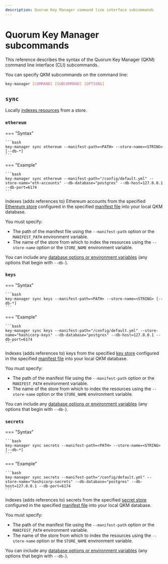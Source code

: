 ```yaml
---
description: Quorum Key Manager command line interface subcommands
---
```


# Quorum Key Manager subcommands

This reference describes the syntax of the Quorum Key Manager (QKM) command line interface (CLI) subcommands.

You can specify QKM subcommands on the command line:

```bash
key-manager [COMMAND] [SUBCOMMAND] [OPTIONS]
```

## `sync`

Locally [indexes resources](../../HowTo/Index-Resources.md) from a store.

### `ethereum`

=== "Syntax"

    ```bash
    key-manager sync ethereum --manifest-path=<PATH> --store-name=<STRING> [--db-*]
    ```

=== "Example"

    ```bash
    key-manager sync ethereum --manifest-path="/config/default.yml" --store-name="eth-accounts" --db-database="postgres" --db-host=127.0.0.1 --db-port=6174
    ```

Indexes (adds references to) Ethereum accounts from the specified [Ethereum store](../../Concepts/Stores.md#ethereum-store)
configured in the specified [manifest file](../../HowTo/Use-Manifest-File) into your local QKM database.

You must specify:

- The path of the manifest file using the `--manifest-path` option or the `MANIFEST_PATH` environment variable.
- The name of the store from which to index the resources using the `--store-name` option or the `STORE_NAME`
  environment variable.

You can include any [database options or environment variables](CLI-Syntax.md#db-database) (any options that begin with `--db-`).

### `keys`

=== "Syntax"

    ```bash
    key-manager sync keys --manifest-path=<PATH> --store-name=<STRING> [--db-*]
    ```

=== "Example"

    ```bash
    key-manager sync keys --manifest-path="/config/default.yml" --store-name="hashicorp-keys" --db-database="postgres" --db-host=127.0.0.1 --db-port=6174
    ```

Indexes (adds references to) keys from the specified [key store](../../Concepts/Stores.md#key-store) configured in the
specified [manifest file](../../HowTo/Use-Manifest-File) into your local QKM database.

You must specify:

- The path of the manifest file using the `--manifest-path` option or the `MANIFEST_PATH` environment variable.
- The name of the store from which to index the resources using the `--store-name` option or the `STORE_NAME`
  environment variable.

You can include any [database options or environment variables](CLI-Syntax.md#db-database) (any options that begin with `--db-`).

### `secrets`

=== "Syntax"

    ```bash
    key-manager sync secrets --manifest-path=<PATH> --store-name=<STRING> [--db-*]
    ```

=== "Example"

    ```bash
    key-manager sync secrets --manifest-path="/config/default.yml" --store-name="hashicorp-secrets" --db-database="postgres" --db-host=127.0.0.1 --db-port=6174
    ```

Indexes (adds references to) secrets from the specified [secret store](../../Concepts/Stores.md#ethereum-store)
configured in the specified [manifest file](../../HowTo/Use-Manifest-File) into your local QKM database.

You must specify:

- The path of the manifest file using the `--manifest-path` option or the `MANIFEST_PATH` environment variable.
- The name of the store from which to index the resources using the `--store-name` option or the `STORE_NAME`
  environment variable.

You can include any [database options or environment variables](CLI-Syntax.md#db-database) (any options that begin with `--db-`).
